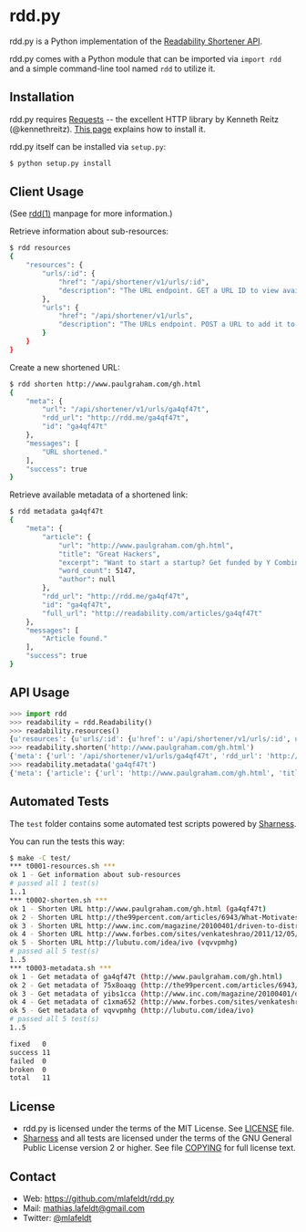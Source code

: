 rdd.py
======

rdd.py is a Python implementation of the [Readability Shortener API].

rdd.py comes with a Python module that can be imported via `import rdd` and a
simple command-line tool named `rdd` to utilize it.


Installation
------------

rdd.py requires [Requests] -- the excellent HTTP library by Kenneth Reitz
(@kennethreitz). [This page][Requests-install] explains how to install it.

rdd.py itself can be installed via `setup.py`:

```sh
$ python setup.py install
```


Client Usage
------------

(See [rdd(1)] manpage for more information.)

Retrieve information about sub-resources:

```sh
$ rdd resources
{
    "resources": {
        "urls/:id": {
            "href": "/api/shortener/v1/urls/:id",
            "description": "The URL endpoint. GET a URL ID to view available metadata of a shortened link."
        },
        "urls": {
            "href": "/api/shortener/v1/urls",
            "description": "The URLs endpoint. POST a URL to add it to the shortener."
        }
    }
}
```

Create a new shortened URL:

```sh
$ rdd shorten http://www.paulgraham.com/gh.html
{
    "meta": {
        "url": "/api/shortener/v1/urls/ga4qf47t",
        "rdd_url": "http://rdd.me/ga4qf47t",
        "id": "ga4qf47t"
    },
    "messages": [
        "URL shortened."
    ],
    "success": true
}
```

Retrieve available metadata of a shortened link:

```sh
$ rdd metadata ga4qf47t
{
    "meta": {
        "article": {
            "url": "http://www.paulgraham.com/gh.html",
            "title": "Great Hackers",
            "excerpt": "Want to start a startup? Get funded by Y Combinator . July 2004 (This essay is derived from a talk at Oscon 2004.) A few months ago I finished a new book , and in reviews I keep noticing words like&hellip;",
            "word_count": 5147,
            "author": null
        },
        "rdd_url": "http://rdd.me/ga4qf47t",
        "id": "ga4qf47t",
        "full_url": "http://readability.com/articles/ga4qf47t"
    },
    "messages": [
        "Article found."
    ],
    "success": true
}
```


API Usage
---------

```python
>>> import rdd
>>> readability = rdd.Readability()
>>> readability.resources()
{u'resources': {u'urls/:id': {u'href': u'/api/shortener/v1/urls/:id', u'description': u'The URL endpoint. GET a URL ID to view available metadata of a shortened link.'}, u'urls': {u'href': u'/api/shortener/v1/urls', u'description': u'The URLs endpoint. POST a URL to add it to the shortener.'}}}
>>> readability.shorten('http://www.paulgraham.com/gh.html')
{'meta': {'url': '/api/shortener/v1/urls/ga4qf47t', 'rdd_url': 'http://rdd.me/ga4qf47t', 'id': 'ga4qf47t'}, 'messages': ['URL shortened.'], 'success': True}
>>> readability.metadata('ga4qf47t')
{'meta': {'article': {'url': 'http://www.paulgraham.com/gh.html', 'title': 'Great Hackers', 'excerpt': 'Want to start a startup? Get funded by Y Combinator . July 2004 (This essay is derived from a talk at Oscon 2004.) A few months ago I finished a new book , and in reviews I keep noticing words like&hellip;', 'word_count': 5147, 'author': None}, 'rdd_url': 'http://rdd.me/ga4qf47t', 'id': 'ga4qf47t', 'full_url': 'http://readability.com/articles/ga4qf47t'}, 'messages': ['Article found.'], 'success': True}
```


Automated Tests
---------------

The `test` folder contains some automated test scripts powered by [Sharness].

You can run the tests this way:

```sh
$ make -C test/
*** t0001-resources.sh ***
ok 1 - Get information about sub-resources
# passed all 1 test(s)
1..1
*** t0002-shorten.sh ***
ok 1 - Shorten URL http://www.paulgraham.com/gh.html (ga4qf47t)
ok 2 - Shorten URL http://the99percent.com/articles/6943/What-Motivates-Us-To-Do-Great-Work (75x8oaqg)
ok 3 - Shorten URL http://www.inc.com/magazine/20100401/driven-to-distraction.html (yibs1cca)
ok 4 - Shorten URL http://www.forbes.com/sites/venkateshrao/2011/12/05/the-rise-of-developeronomics/ (c1xma652)
ok 5 - Shorten URL http://lubutu.com/idea/ivo (vqvvpmhg)
# passed all 5 test(s)
1..5
*** t0003-metadata.sh ***
ok 1 - Get metadata of ga4qf47t (http://www.paulgraham.com/gh.html)
ok 2 - Get metadata of 75x8oaqg (http://the99percent.com/articles/6943/What-Motivates-Us-To-Do-Great-Work)
ok 3 - Get metadata of yibs1cca (http://www.inc.com/magazine/20100401/driven-to-distraction.html)
ok 4 - Get metadata of c1xma652 (http://www.forbes.com/sites/venkateshrao/2011/12/05/the-rise-of-developeronomics/)
ok 5 - Get metadata of vqvvpmhg (http://lubutu.com/idea/ivo)
# passed all 5 test(s)
1..5

fixed   0
success 11
failed  0
broken  0
total   11
```


License
-------

* rdd.py is licensed under the terms of the MIT License. See [LICENSE] file.
* [Sharness] and all tests are licensed under the terms of the GNU General
  Public License version 2 or higher. See file [COPYING] for full license text.


Contact
-------

* Web: <https://github.com/mlafeldt/rdd.py>
* Mail: <mathias.lafeldt@gmail.com>
* Twitter: [@mlafeldt](https://twitter.com/mlafeldt)


[COPYING]: https://github.com/mlafeldt/rdd.py/blob/master/test/COPYING
[LICENSE]: https://github.com/mlafeldt/rdd.py/blob/master/LICENSE
[Readability Shortener API]: https://www.readability.com/publishers/rdd
[Sharness]: https://github.com/mlafeldt/Sharness
[rdd(1)]: http://mlafeldt.github.com/rdd.py/rdd.1.html
[Requests]: http://python-requests.org
[Requests-install]: http://docs.python-requests.org/en/latest/user/install/
